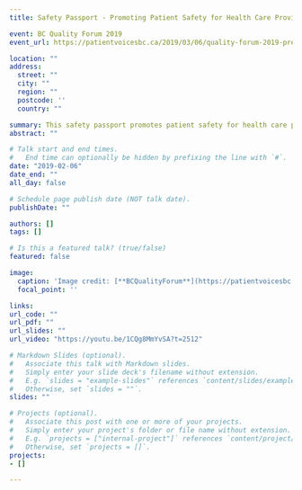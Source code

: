 ```yaml
---
title: Safety Passport - Promoting Patient Safety for Health Care Providers

event: BC Quality Forum 2019
event_url: https://patientvoicesbc.ca/2019/03/06/quality-forum-2019-presentations-are-available-online-now/

location: ""
address:
  street: ""
  city: ""
  region: "" 
  postcode: ''
  country: ""

summary: This safety passport promotes patient safety for health care providers through 2D augmented reality graphics!
abstract: ""

# Talk start and end times.
#   End time can optionally be hidden by prefixing the line with `#`.
date: "2019-02-06"
date_end: ""
all_day: false

# Schedule page publish date (NOT talk date).
publishDate: ""

authors: []
tags: []

# Is this a featured talk? (true/false)
featured: false

image: 
  caption: 'Image credit: [**BCQualityForum**](https://patientvoicesbc.ca/2019/03/06/quality-forum-2019-presentations-are-available-online-now/)'
  focal_point: ''

links:
url_code: ""
url_pdf: ""
url_slides: ""
url_video: "https://youtu.be/1CQg8MmYvSA?t=2512"

# Markdown Slides (optional).
#   Associate this talk with Markdown slides.
#   Simply enter your slide deck's filename without extension.
#   E.g. `slides = "example-slides"` references `content/slides/example-slides.md`.
#   Otherwise, set `slides = ""`.
slides: ""

# Projects (optional).
#   Associate this post with one or more of your projects.
#   Simply enter your project's folder or file name without extension.
#   E.g. `projects = ["internal-project"]` references `content/project/deep-learning/index.md`.
#   Otherwise, set `projects = []`.
projects:
- []

---
```

